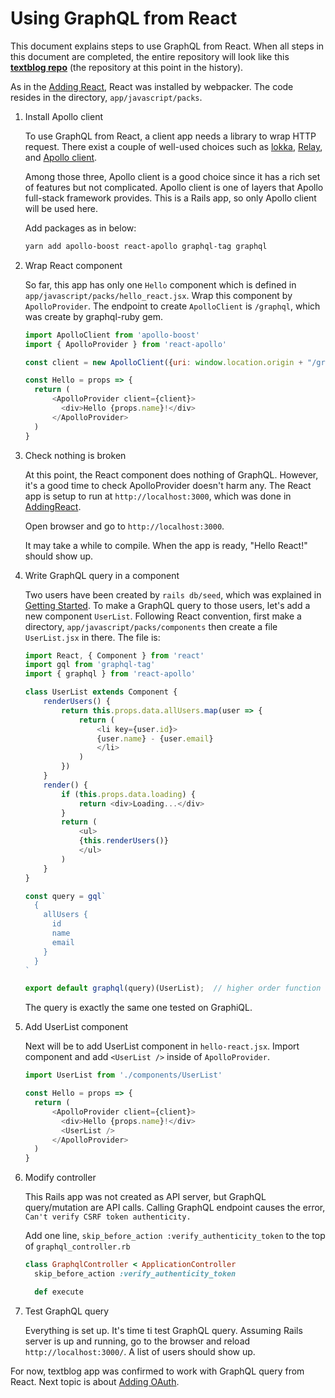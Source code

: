 # Using GraphQL from React

This document explains steps to use GraphQL from React.
When all steps in this document are completed, the entire repository will look like this
__[textblog repo](https://github.com/yokolet/textblog/tree/3811498301677c27d7eca1d111adefa7c2834c53)__
(the repository at this point in the history).


As in the [Adding React](./AddingReact.md), React was installed by webpacker.
The code resides in the directory, `app/javascript/packs`.

1. Install Apollo client

    To use GraphQL from React, a client app needs a library to wrap HTTP request.
    There exist a couple of well-used choices such as [lokka](https://github.com/kadirahq/lokka),
    [Relay](https://facebook.github.io/relay/), and [Apollo client](https://www.apollographql.com/docs/react/).

    Among those three, Apollo client is a good choice since it has a rich set of features but
    not complicated. Apollo client is one of layers that Apollo full-stack framework provides.
    This is a Rails app, so only Apollo client will be used here.
    
    Add packages as in below:

    ```bash
    yarn add apollo-boost react-apollo graphql-tag graphql
    ```

2. Wrap React component

    So far, this app has only one `Hello` component which is defined in `app/javascript/packs/hello_react.jsx`.
    Wrap this component by `ApolloProvider`. The endpoint to create `ApolloClient` is `/graphql`,
    which was create by graphql-ruby gem.
    
    ```javascript
    import ApolloClient from 'apollo-boost'
    import { ApolloProvider } from 'react-apollo'
 
    const client = new ApolloClient({uri: window.location.origin + "/graphql"});
 
    const Hello = props => {
      return (
          <ApolloProvider client={client}>
            <div>Hello {props.name}!</div>
          </ApolloProvider>
      )
    }
    ```

3. Check nothing is broken

    At this point, the React component does nothing of GraphQL. However, it's a good time
    to check ApolloProvider doesn't harm any. The React app is setup to run at
    `http://localhost:3000`, which was done in [AddingReact](./AddingReact.md).
    
    Open browser and go to `http://localhost:3000`.
    
    It may take a while to compile. When the app is ready, "Hello React!" should show up.

4. Write GraphQL query in a component

    Two users have been created by `rails db/seed`, which was explained in
    [Getting Started](./GettingStarted.md). To make a GraphQL query to those users,
    let's add a new component `UserList`. Following React convention, first make a directory,
    `app/javascript/packs/components` then create a file `UserList.jsx` in there. The file is:
    
    ```javascript
    import React, { Component } from 'react'
    import gql from 'graphql-tag'
    import { graphql } from 'react-apollo'
    
    class UserList extends Component {
        renderUsers() {
            return this.props.data.allUsers.map(user => {
                return (
                    <li key={user.id}>
                    {user.name} - {user.email}
                    </li>
                )
            })
        }
        render() {
            if (this.props.data.loading) {
                return <div>Loading...</div>
            }
            return (
                <ul>
                {this.renderUsers()}
                </ul>
            )
        }
    }
    
    const query = gql`
      {
        allUsers {
          id
          name
          email
        }
      }
    `
    
    export default graphql(query)(UserList);  // higher order function call
    ```
    The query is exactly the same one tested on GraphiQL.

5. Add UserList component

    Next will be to add UserList component in `hello-react.jsx`. Import component and
    add `<UserList />` inside of `ApolloProvider`.
    
    ```javascript
    import UserList from './components/UserList'
 
    const Hello = props => {
      return (
          <ApolloProvider client={client}>
            <div>Hello {props.name}!</div>
            <UserList />
          </ApolloProvider>
      )
    }
    ```

6. Modify controller

    This Rails app was not created as API server, but GraphQL query/mutation are API calls.
    Calling GraphQL endpoint causes the error, `Can't verify CSRF token authenticity.`
    
    Add one line, `skip_before_action :verify_authenticity_token` to the top of `graphql_controller.rb`
    
    ```ruby
    class GraphqlController < ApplicationController
      skip_before_action :verify_authenticity_token
    
      def execute
    ```

7. Test GraphQL query

    Everything is set up. It's time ti test GraphQL query.
    Assuming Rails server is up and running, go to the browser and reload
    `http://localhost:3000/`. A list of users should show up.
    
For now, textblog app was confirmed to work with GraphQL query from React.
Next topic is about [Adding OAuth](./AddingOAuth.md).

